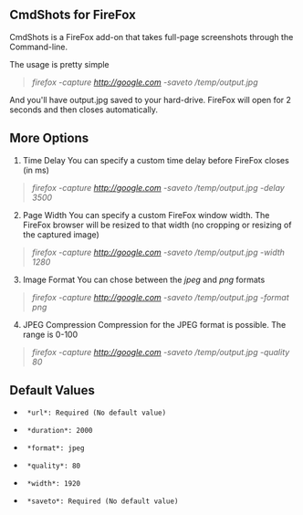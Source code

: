 CmdShots for FireFox
---------------

CmdShots is a FireFox add-on that takes full-page screenshots through the Command-line.

The usage is pretty simple

> *firefox -capture http://google.com -saveto /temp/output.jpg*

And you'll have output.jpg saved to your hard-drive. FireFox will open for 2 seconds and then closes automatically.

More Options
------------

1. Time Delay
You can specify a custom time delay before FireFox closes (in ms)
> *firefox -capture http://google.com -saveto /temp/output.jpg -delay 3500*

2. Page Width
You can specify a custom FireFox window width. The FireFox browser will be resized to that width (no cropping or resizing of the captured image)
> *firefox -capture http://google.com -saveto /temp/output.jpg -width 1280*

3. Image Format
You can chose between the *jpeg* and *png* formats
> *firefox -capture http://google.com -saveto /temp/output.jpg -format png*

4. JPEG Compression
Compression for the JPEG format is possible. The range is 0-100
> *firefox -capture http://google.com -saveto /temp/output.jpg -quality 80*

Default Values
--------------

 *      *url*: Required (No default value)
 *      *duration*: 2000
 *      *format*: jpeg
 *      *quality*: 80
 *      *width*: 1920
 *      *saveto*: Required (No default value)